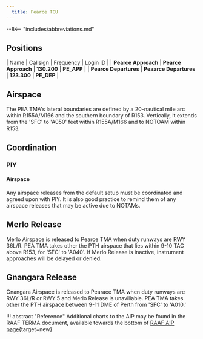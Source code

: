 ```yaml
---
  title: Pearce TCU
---
```


--8<-- "includes/abbreviations.md"

## Positions

| Name               | Callsign       | Frequency        | Login ID              |
| **Pearce Approach**    | **Pearce Approach**  | **130.200** | **PE_APP**       |
| **Pearce Departures**  | **Peaarce Departures** | **123.300** | **PE_DEP** |

## Airspace
The PEA TMA's lateral boundaries are defined by a 20-nautical mile arc within R155A/M166 and the southern boundary of R153. Vertically, it extends from the 'SFC' to 'A050' feet within R155A/M166 and to NOTOAM within R153.

## Coordination
### PIY
#### Airspace
Any airspace releases from the default setup must be coordinated and agreed upon with PIY. It is also good practice to remind them of any airspace releases that may be active due to NOTAMs.

## Merlo Release
Merlo Airspace is released to Pearce TMA when duty runways are RWY 36L/R. PEA TMA takes other the PTH airspace that lies within 9-10 TAC above R153, for 'SFC' to 'A040'. If Merlo Release is inactive, instrument approaches will be delayed or denied.

## Gnangara Release
Gnangara Airspace is released to Pearace TMA when duty runways are RWY 36L/R or RWY 5 and Merlo Release is unaviliable. PEA TMA takes other the PTH airspace between 9-11 DME of Perth from 'SFC' to 'A010.'



!!! abstract "Reference"
    Additional charts to the AIP may be found in the RAAF TERMA document, available towards the bottom of [RAAF AIP page](https://ais-af.airforce.gov.au/australian-aip){target=new}